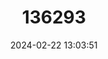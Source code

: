---
title: "136293"
category: "Muntiacus puhoatensis"
draft: false
date: 2024-02-22 13:03:51
languages:
  English: ["Puhoat Muntjac"]
---
